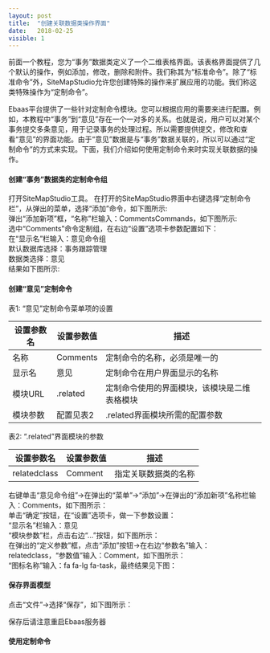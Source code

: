 ```yaml
---
layout: post
title:  "创建关联数据类操作界面"
date:   2018-02-25
visible: 1
---
```


前面一个教程，您为“事务”数据类定义了一个二维表格界面。该表格界面提供了几个默认的操作，例如添加，修改，删除和附件。我们称其为“标准命令”。除了“标准命令”外，SiteMapStudio允许您创建特殊的操作来扩展应用的功能。我们称这类特殊操作为“定制命令”。

Ebaas平台提供了一些针对定制命令模块。您可以根据应用的需要来进行配置。例如，本教程中“事务”到“意见”存在一个一对多的关系。也就是说，用户可以对某个事务提交多条意见，用于记录事务的处理过程。所以需要提供提交，修改和查看“意见”的界面功能。由于“意见”数据是与“事务”数据关联的，所以可以通过“定制命令”的方式来实现。下面，我们介绍如何使用定制命令来时实现关联数据的操作。

#### 创建“事务”数据类的定制命令组
打开SiteMapStudio工具。 在打开的SiteMapStudio界面中右键选择“定制命令栏”，从弹出的菜单，选择“添加”命令，如下图所示:
<img src="{{'/assets/img/2018-2-25-创建关联数据类操作界面1B.png' | prepend: site.baseurl }}" alt=""><br>
弹出“添加新项”框，“名称”栏输入：CommentsCommands，如下图所示:
<img src="{{'/assets/img/2018-2-25-创建关联数据类操作界面1A.png' | prepend: site.baseurl }}" alt=""><br>
选中“Comments”命令定制组，在右边“设置”选项卡参数配置如下：<br>
在“显示名”栏输入：意见命令组<br>
默认数据库选择：事务跟踪管理<br>
数据类选择：意见<br>
结果如下图所示:
<img src="{{'/assets/img/2018-2-25-创建关联数据类操作界面3A.png' | prepend: site.baseurl }}" alt=""><br>

#### 创建“意见”定制命令

表1: “意见”定制命令菜单项的设置

| 设置参数名 | 设置参数值 | 描述 |
|-------|--------|---------|
| 名称 | Comments | 定制命令的名称，必须是唯一的 |
| 显示名 | 意见 | 定制命令在用户界面显示的名称 |
| 模块URL | .related | 定制命令使用的界面模块，该模块是二维表格模块 |
| 模块参数 | 配置见表2 | .related界面模块所需的配置参数 |

表2: “.related”界面模块的参数

| 设置参数名 | 设置参数值 | 描述 |
|-------|--------|---------|
| relatedclass | Comment | 指定关联数据类的名称 |

右键单击“意见命令组”→在弹出的“菜单”→“添加”→在弹出的“添加新项”名称栏输入：Comments，如下图所示：
<img src="{{'/assets/img/2018-2-25-创建关联数据类操作界面8.png' | prepend: site.baseurl }}" alt=""><br>
单击“确定”按钮，在“设置”选项卡，做一下参数设置：<br>
“显示名”栏输入：意见<br>
“模块参数”栏，点击右边“...”按钮，如下图所示：
<img src="{{'/assets/img/2018-2-25-创建关联数据类操作界面5.png' | prepend: site.baseurl }}" alt=""><br>
在弹出的“定义参数”框，点击“添加”按钮→在右边“参数名”输入：relatedclass，“参数值”输入：Comment，如下图所示：
<img src="{{'/assets/img/2018-2-25-创建关联数据类操作界面6.png' | prepend: site.baseurl }}" alt=""><br>
“图标名称”输入：fa fa-lg fa-task，最终结果见下图：<br>
<img src="{{'/assets/img/2018-2-25-创建关联数据类操作界面7.png' | prepend: site.baseurl }}" alt=""><br>

#### 保存界面模型
点击“文件”→选择“保存”，如下图所示：
<img src="{{'/assets/img/2018-2-25-保存事务菜单模板.png' | prepend: site.baseurl }}" alt=""><br>

保存后请注意重启Ebaas服务器

#### 使用定制命令

